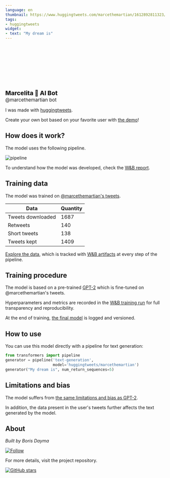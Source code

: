 ```yaml
---
language: en
thumbnail: https://www.huggingtweets.com/marcethemartian/1612892811323/predictions.png
tags:
- huggingtweets
widget:
- text: "My dream is"
---
```


<div>
<div style="width: 132px; height:132px; border-radius: 50%; background-size: cover; background-image: url('https://pbs.twimg.com/profile_images/1349396217172799489/LuUmRRz1_400x400.jpg')">
</div>
<div style="margin-top: 8px; font-size: 19px; font-weight: 800">Marcelita 🤖 AI Bot </div>
<div style="font-size: 15px">@marcethemartian bot</div>
</div>

I was made with [huggingtweets](https://github.com/borisdayma/huggingtweets).

Create your own bot based on your favorite user with [the demo](https://colab.research.google.com/github/borisdayma/huggingtweets/blob/master/huggingtweets-demo.ipynb)!

## How does it work?

The model uses the following pipeline.

![pipeline](https://github.com/borisdayma/huggingtweets/blob/master/img/pipeline.png?raw=true)

To understand how the model was developed, check the [W&B report](https://app.wandb.ai/wandb/huggingtweets/reports/HuggingTweets-Train-a-model-to-generate-tweets--VmlldzoxMTY5MjI).

## Training data

The model was trained on [@marcethemartian's tweets](https://twitter.com/marcethemartian).

| Data | Quantity |
| --- | --- |
| Tweets downloaded | 1687 |
| Retweets | 140 |
| Short tweets | 138 |
| Tweets kept | 1409 |

[Explore the data](https://wandb.ai/wandb/huggingtweets/runs/3bvp516k/artifacts), which is tracked with [W&B artifacts](https://docs.wandb.com/artifacts) at every step of the pipeline.

## Training procedure

The model is based on a pre-trained [GPT-2](https://huggingface.co/gpt2) which is fine-tuned on @marcethemartian's tweets.

Hyperparameters and metrics are recorded in the [W&B training run](https://wandb.ai/wandb/huggingtweets/runs/af6dell3) for full transparency and reproducibility.

At the end of training, [the final model](https://wandb.ai/wandb/huggingtweets/runs/af6dell3/artifacts) is logged and versioned.

## How to use

You can use this model directly with a pipeline for text generation:

```python
from transformers import pipeline
generator = pipeline('text-generation',
                     model='huggingtweets/marcethemartian')
generator("My dream is", num_return_sequences=5)
```

## Limitations and bias

The model suffers from [the same limitations and bias as GPT-2](https://huggingface.co/gpt2#limitations-and-bias).

In addition, the data present in the user's tweets further affects the text generated by the model.

## About

*Built by Boris Dayma*

[![Follow](https://img.shields.io/twitter/follow/borisdayma?style=social)](https://twitter.com/intent/follow?screen_name=borisdayma)

For more details, visit the project repository.

[![GitHub stars](https://img.shields.io/github/stars/borisdayma/huggingtweets?style=social)](https://github.com/borisdayma/huggingtweets)
